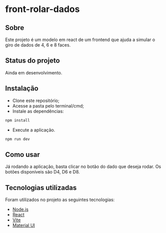 # front-rolar-dados

## Sobre

Este projeto é um modelo em react de um frontend que ajuda a simular o giro de dados de 4, 6 e 8 faces.

## Status do projeto

Ainda em desenvolvimento.

## Instalação

- Clone este repositório;
- Acesse a pasta pelo terminal/cmd;
- Instale as dependências:
~~~javascript
npm install
~~~
- Execute a aplicação.
~~~javascript
npm run dev
~~~

## Como usar
Já rodando a aplicação, basta clicar no botão do dado que deseja rodar. Os botões disponíveis são D4, D6 e D8.

## Tecnologias utilizadas
Foram utilizados no projeto as seguintes tecnologias:
- [Node.js](https://nodejs.org/en/)
- [React](https://pt-br.reactjs.org/)
- [Vite](http://vite.dev/)
- [Material UI](https://mui.com/material-ui/)

